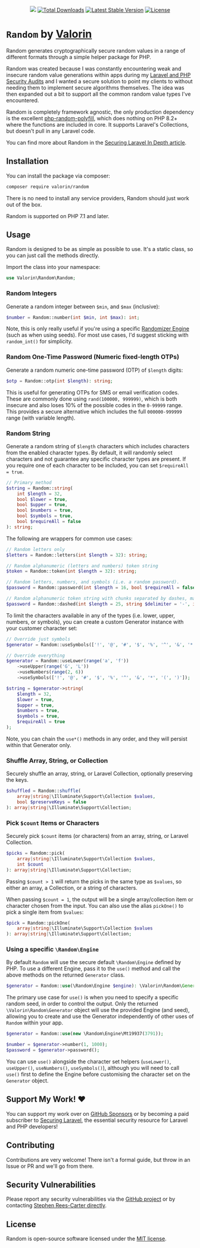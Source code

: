 <p align="center">
<a href="https://github.com/valorin/random/actions/workflows/php.yml"><img src="https://github.com/valorin/random/actions/workflows/php.yml/badge.svg"></a>
<a href="https://packagist.org/packages/valorin/random"><img src="https://img.shields.io/packagist/dt/valorin/random" alt="Total Downloads"></a>
<a href="https://packagist.org/packages/valorin/random"><img src="https://img.shields.io/packagist/v/valorin/random" alt="Latest Stable Version"></a>
<a href="https://packagist.org/packages/valorin/random"><img src="https://img.shields.io/packagist/l/valorin/random" alt="License"></a>
</p>

# `Random` by [Valorin](https://stephenreescarter.net/)

Random generates cryptographically secure random values in a range of different formats through a simple helper package for PHP.

Random was created because I was constantly encountering weak and insecure random value generations within apps during 
my [Laravel and PHP Security Audits](https://valorinsecurity.com/) and I wanted a secure solution to point my clients to
without needing them to implement secure algorithms themselves. The idea was then expanded out a bit to support all 
the common random value types I've encountered.

Random is completely framework agnostic, the only production dependency is the excellent [php-random-polyfill](https://github.com/arokettu/php-random-polyfill),
which does nothing on PHP 8.2+ where the functions are included in core. It supports Laravel's Collections, but doesn't pull in any Laravel code.

You can find more about Random in the [Securing Laravel In Depth article](https://securinglaravel.com/p/in-depth-introducing-random).

## Installation

You can install the package via composer:

```bash
composer require valorin/random
```

There is no need to install any service providers, Random should just work out of the box.

Random is supported on PHP 7.1 and later. 

## Usage

Random is designed to be as simple as possible to use. It's a static class, so you can just call the methods directly.

Import the class into your namespace:

```php
use Valorin\Random\Random;
```

### Random Integers

Generate a random integer between `$min`, and `$max` (inclusive):

```php
$number = Random::number(int $min, int $max): int;
```

Note, this is only really useful if you're using a specific 
[Randomizer Engine](https://www.php.net/manual/en/book.random.php) (such as when using seeds).
For most use cases, I'd suggest sticking with `random_int()` for simplicity.

### Random One-Time Password (Numeric fixed-length OTPs)

Generate a random numeric one-time password (OTP) of `$length` digits:

```php
$otp = Random::otp(int $length): string;
```

This is useful for generating OTPs for SMS or email verification codes. These are commonly done using 
`rand(100000, 999999)`, which is both insecure and also loses 10% of the possible codes in the `0-99999` range. 
This provides a secure alternative which includes the full `000000-999999` range (with variable length).

### Random String

Generate a random string of `$length` characters which includes characters from the enabled character types.
By default, it will randomly select characters and not guarantee any specific character types are present.
If you require one of each character to be included, you can set `$requireAll = true`.

```php
// Primary method
$string = Random::string(
    int $length = 32,
    bool $lower = true,
    bool $upper = true,
    bool $numbers = true,
    bool $symbols = true,
    bool $requireAll = false
): string;
```

The following are wrappers for common use cases:

```php
// Random letters only
$letters = Random::letters(int $length = 32): string;

// Random alphanumeric (letters and numbers) token string
$token = Random::token(int $length = 32): string;

// Random letters, numbers, and symbols (i.e. a random password).
$password = Random::password(int $length = 16, bool $requireAll = false): string;

// Random alphanumeric token string with chunks separated by dashes, making it easy to read and type.
$password = Random::dashed(int $length = 25, string $delimiter = '-', int $chunkLength = 5, bool $lower = true): string;
```

To limit the characters available in any of the types (i.e. lower, upper, numbers, or symbols),
you can create a custom Generator instance with your customer character set:

```php
// Override just symbols
$generator = Random::useSymbols(['!', '@', '#', '$', '%', '^', '&', '*', '(', ')'])->string();

// Override everything
$generator = Random::useLower(range('a', 'f'))
    ->useUpper(range('G', 'L'))
    ->useNumbers(range(2, 6))
    ->useSymbols(['!', '@', '#', '$', '%', '^', '&', '*', '(', ')']);

$string = $generator->string(
    $length = 32,
    $lower = true,
    $upper = true,
    $numbers = true,
    $symbols = true,
    $requireAll = true
);
```

Note, you can chain the `use*()` methods in any order, and they will persist within that Generator only.

### Shuffle Array, String, or Collection

Securely shuffle an array, string, or Laravel Collection, optionally preserving the keys.

```php
$shuffled = Random::shuffle(
    array|string|\Illuminate\Support\Collection $values,
    bool $preserveKeys = false
): array|string|\Illuminate\Support\Collection;
```

### Pick `$count` Items or Characters

Securely pick `$count` items (or characters) from an array, string, or Laravel Collection.

```php
$picks = Random::pick(
    array|string|\Illuminate\Support\Collection $values,
    int $count
): array|string|\Illuminate\Support\Collection;
```

Passing `$count > 1` will return the picks in the same type as `$values`, so either an array, a Collection,
or a string of characters.

When passing `$count = 1`, the output will be a single array/collection item or character chosen from the input.
You can also use the alias `pickOne()` to pick a single item from `$values`:

```php
$pick = Random::pickOne(
    array|string|\Illuminate\Support\Collection $values
): array|string|\Illuminate\Support\Collection;
```

### Using a specific `\Random\Engine`

By default `Random` will use the secure default `\Random\Engine` defined by PHP. 
To use a different Engine, pass it to the `use()` method and call the above methods on the returned
`Generator` class.

```php
$generator = Random::use(\Random\Engine $engine): \Valorin\Random\Generator; 
```

The primary use case for `use()` is when you need to specify a specific random seed, in order to control the output.
Only the returned `\Valorin\Random\Generator` object will use the provided Engine (and seed), allowing you to
create and use the Generator independently of other uses of `Random` within your app.

```php
$generator = Random::use(new \Random\Engine\Mt19937(3791));

$number = $generator->number(1, 1000);
$password = $generator->password();
```

You can use `use()` alongside the character set helpers (`useLower()`, `useUpper()`, `useNumbers()`, `useSymbols()`),
although you will need to call `use()` first to define the Engine before customising the character set on the 
`Generator` object.

## Support My Work! ❤️

You can support my work over on [GitHub Sponsors](https://github.com/sponsors/valorin)
or by becoming a paid subscriber to [Securing Laravel](https://securinglaravel.com/), the essential security resource for 
Laravel and PHP developers!

## Contributing

Contributions are very welcome! There isn't a formal guide, but throw in an Issue or PR and we'll go from there.

## Security Vulnerabilities

Please report any security vulnerabilities via the [GitHub project](https://github.com/valorin/random) 
or by contacting [Stephen Rees-Carter directly](https://stephenreescarter.net/.well-known/security.txt). 

## License

Random is open-source software licensed under the [MIT license](LICENSE.md).
